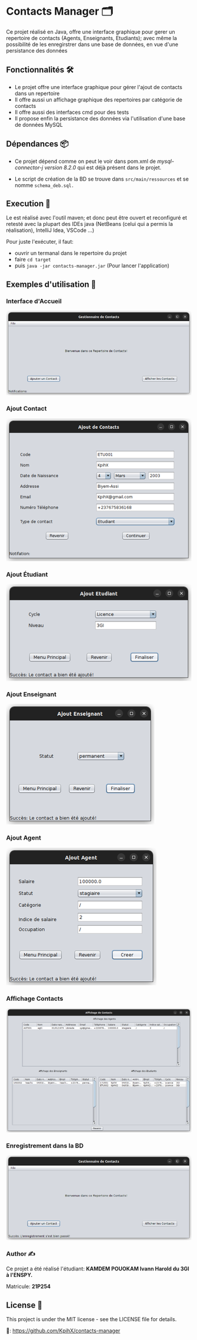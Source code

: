 # Contacts Manager 🗂️

Ce projet réalisé en Java, offre une interface graphique pour gerer un repertoire de contacts (Agents, Enseignants, Etudiants); avec même la possibilité de les enregirstrer dans une base de données, en vue d'une persistance des données

## Fonctionnalités 🛠️

- Le projet offre une interface graphique pour gérer l'ajout de contacts dans un repertoire
- Il offre aussi un affichage graphique des repertoires par catégorie de contacts
- Il offre aussi des interfaces cmd pour des tests
- Il propose enfin la persistance des données via l'utilisation d'une base de données MySQL

## Dépendances 📦

- Ce projet dépend comme on peut le voir dans pom.xml de *mysql-connector-j version 8.2.0* qui est déjà présent dans le projet.

- Le script de création de la BD se trouve dans `src/main/ressources` et se nomme `schema_deb.sql.`

## Execution 🚀

Le est réalisé avec l'outil maven; et donc peut être ouvert et reconfiguré et retesté avec la plupart des IDEs java (NetBeans (celui qui a permis la réalisation), IntelliJ Idea, VSCode ...)

Pour juste l'exécuter, il faut:

- ouvrir un termanal dans le repertoire du projet
- faire `cd target`
- puis `java -jar contacts-manager.jar` (Pour lancer l'application)

## Exemples d'utilisation 🚀

### Interface d'Accueil

![1711974528503](image/README/1711974528503.png)

### Ajout Contact

![adding_contact](src/test/results/images/adding_contact.png)

### Ajout Étudiant

![adding student](src/test/results/images/adding_student.png)

### Ajout Enseignant

![adding_teacher](src/test/results/images/adding_teacher.png)

### Ajout Agent

![adding_agent](src/test/results/images/adding_agent.png)

### Affichage Contacts

![1711974722104](image/README/1711974722104.png)

### Enregistrement dans la BD

![saving](src/test/results/images/saving.png)

### Author ✍️

Ce projet a été réalisé l'étudiant: **KAMDEM POUOKAM Ivann Harold du 3GI à l'ENSPY.** 

Matricule: **21P254**

## License 📄

This project is under the MIT license - see the LICENSE file for details.

🔗: https://github.com/KpihX/contacts-manager
